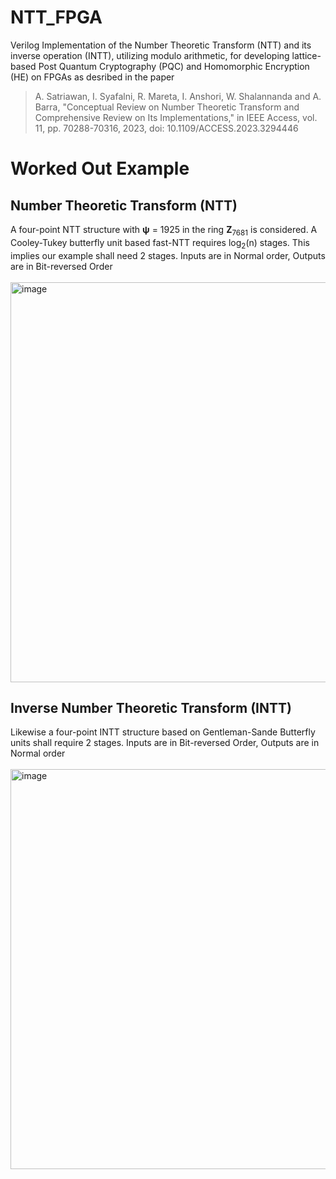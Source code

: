 # NTT_FPGA
Verilog Implementation of the Number Theoretic Transform (NTT) and its inverse operation (INTT), utilizing modulo arithmetic, for developing lattice-based Post Quantum Cryptography (PQC) and Homomorphic Encryption (HE) on FPGAs as desribed in the paper
 > A. Satriawan, I. Syafalni, R. Mareta, I. Anshori, W. Shalannanda and A. Barra, "Conceptual Review on Number Theoretic Transform and Comprehensive Review on Its Implementations," in IEEE Access, vol. 11, pp. 70288-70316, 2023, doi: 10.1109/ACCESS.2023.3294446

# Worked Out Example
## Number Theoretic Transform (NTT)
A four-point NTT structure with **ψ** = 1925 in the ring **Z**<sub>7681</sub> is considered. A Cooley-Tukey butterfly unit based fast-NTT requires log<sub>2</sub>(n) stages. This implies our example shall need 2 stages\. Inputs are in Normal order, Outputs are in Bit-reversed Order\
\
<img width="640" alt="image" src= "https://github.com/user-attachments/assets/6e29ce19-14b7-4d09-b381-5b2e24c81306">


## Inverse Number Theoretic Transform (INTT)
Likewise a four-point INTT structure based on Gentleman-Sande Butterfly units shall require 2 stages. Inputs are in Bit-reversed Order, Outputs are in Normal order\
\
<img width="640" alt="image" src= "https://github.com/user-attachments/assets/659d9de8-f150-41b6-aec3-f22129ffeb58">

